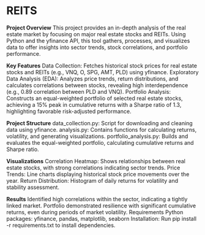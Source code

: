 # REITS

**Project Overview**
This project provides an in-depth analysis of the real estate market by focusing on major real estate stocks and REITs. Using Python and the yfinance API, this tool gathers, processes, and visualizes data to offer insights into sector trends, stock correlations, and portfolio performance.

**Key Features**
Data Collection: Fetches historical stock prices for real estate stocks and REITs (e.g., VNQ, O, SPG, AMT, PLD) using yfinance.
Exploratory Data Analysis (EDA): Analyzes price trends, return distributions, and calculates correlations between stocks, revealing high interdependence (e.g., 0.89 correlation between PLD and VNQ).
Portfolio Analysis: Constructs an equal-weighted portfolio of selected real estate stocks, achieving a 15% peak in cumulative returns with a Sharpe ratio of 1.3, highlighting favorable risk-adjusted performance.

**Project Structure**
data_collection.py: Script for downloading and cleaning data using yfinance.
analysis.py: Contains functions for calculating returns, volatility, and generating visualizations.
portfolio_analysis.py: Builds and evaluates the equal-weighted portfolio, calculating cumulative returns and Sharpe ratio.

**Visualizations**
Correlation Heatmap: Shows relationships between real estate stocks, with strong correlations indicating sector trends.
Price Trends: Line charts displaying historical stock price movements over the year.
Return Distribution: Histogram of daily returns for volatility and stability assessment.

**Results**
Identified high correlations within the sector, indicating a tightly linked market.
Portfolio demonstrated resilience with significant cumulative returns, even during periods of market volatility.
Requirements
Python packages: yfinance, pandas, matplotlib, seaborn
Installation: Run pip install -r requirements.txt to install dependencies.
